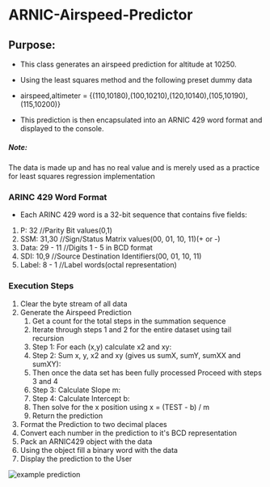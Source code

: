 # ARNIC-Airspeed-Predictor

<h2>Purpose: </h2>

*  This class generates an airspeed prediction for altitude at 10250.

*  Using the least squares method and the following preset dummy data

*  airspeed,altimeter =  {(110,10180),(100,10210),(120,10140),(105,10190),(115,10200)}

*  This prediction is then encapsulated into an ARNIC 429 word format and displayed to the console.

<h5>Note:</h5>

<p>The data is made up and has no real value and is merely used as a practice for least squares regression implementation</p>

<h3>ARINC 429 Word Format</h3>

*  Each ARINC 429 word is a 32-bit sequence that contains five fields:

<ol>
<li>P: 32  //Parity Bit values(0,1)</li>
<li>SSM: 31,30 //Sign/Status Matrix values(00, 01, 10, 11)(+ or -)</li>
<li>Data: 29 - 11 //Digits 1 - 5 in BCD format</li>
<li>SDI: 10,9 //Source Destination Identifiers(00, 01, 10, 11)</li>
<li>Label: 8 - 1 //Label words(octal representation)</li>
</ol>

<h3>Execution Steps</h3>

<ol>
<li>Clear the byte stream of all data</li>
<li>Generate the Airspeed Prediction
<ol>
<li>Get a count for the total steps in the summation sequence</li>
<li>Iterate through steps 1 and 2 for the entire dataset using tail recursion</li>
<li>Step 1: For each (x,y) calculate x2 and xy:</li>
<li>Step 2: Sum x, y, x2 and xy (gives us sumX, sumY, sumXX and sumXY):</li>
<li>Then once the data set has been fully processed Proceed with steps 3 and 4</li>
<li>Step 3: Calculate Slope m:</li>
<li>Step 4: Calculate Intercept b:</li>
<li>Then solve for the x position using x = (TEST - b) / m</li>
<li>Return the prediction</li>
</ol>
</li>
<li>Format the Prediction to two decimal places</li>
<li>Convert each number in the prediction to it's BCD representation</li>
<li>Pack an ARNIC429 object with the data</li>
<li>Using the object fill a binary word with the data</li>
<li>Display the prediction to the User</li>
</ol>

![example prediction](https://ronaldrespinoza.github.io/ARNIC-Airspeed-Predictor/blob/master/img/prediction.png)